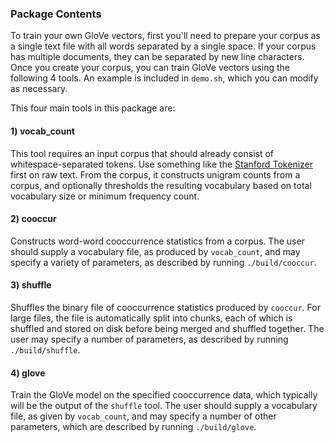### Package Contents

To train your own GloVe vectors, first you'll need to prepare your corpus as a single text file with all words separated by a single space. If your corpus has multiple documents, they can be separated by new line characters. Once you create your corpus, you can train GloVe vectors using the following 4 tools. An example is included in `demo.sh`, which you can modify as necessary.

This four main tools in this package are: 
#### 1) vocab_count
This tool requires an input corpus that should already consist of whitespace-separated tokens. Use something like the [Stanford Tokenizer](http://nlp.stanford.edu/software/tokenizer.shtml) first on raw text. From the corpus, it constructs unigram counts from a corpus, and optionally thresholds the resulting vocabulary based on total vocabulary size or minimum frequency count.
#### 2) cooccur
Constructs word-word cooccurrence statistics from a corpus. The user should supply a vocabulary file, as produced by `vocab_count`, and may specify a variety of parameters, as described by running `./build/cooccur`.
#### 3) shuffle
Shuffles the binary file of cooccurrence statistics produced by `cooccur`. For large files, the file is automatically split into chunks, each of which is shuffled and stored on disk before being merged and shuffled together. The user may specify a number of parameters, as described by running `./build/shuffle`.
#### 4) glove
Train the GloVe model on the specified cooccurrence data, which typically will be the output of the `shuffle` tool. The user should supply a vocabulary file, as given by `vocab_count`, and may specify a number of other parameters, which are described by running `./build/glove`.
